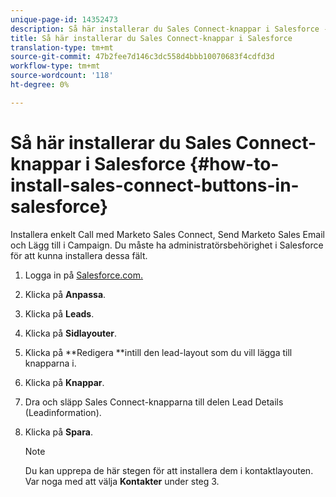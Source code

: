 ```yaml
---
unique-page-id: 14352473
description: Så här installerar du Sales Connect-knappar i Salesforce - Marketo Docs - produktdokumentation
title: Så här installerar du Sales Connect-knappar i Salesforce
translation-type: tm+mt
source-git-commit: 47b2fee7d146c3dc558d4bbb10070683f4cdfd3d
workflow-type: tm+mt
source-wordcount: '118'
ht-degree: 0%

---
```



# Så här installerar du Sales Connect-knappar i Salesforce {#how-to-install-sales-connect-buttons-in-salesforce}

Installera enkelt Call med Marketo Sales Connect, Send Marketo Sales Email och Lägg till i Campaign. Du måste ha administratörsbehörighet i Salesforce för att kunna installera dessa fält.

1. Logga in på [Salesforce.com.](http://Salesforce.com)
1. Klicka på **Anpassa**.
1. Klicka på **Leads**.
1. Klicka på **Sidlayouter**.
1. Klicka på **Redigera **intill den lead-layout som du vill lägga till knapparna i.
1. Klicka på **Knappar**.
1. Dra och släpp Sales Connect-knapparna till delen Lead Details (Leadinformation).
1. Klicka på **Spara**.

   >[!NOTE]
   >
   >Du kan upprepa de här stegen för att installera dem i kontaktlayouten. Var noga med att välja **Kontakter** under steg 3.

